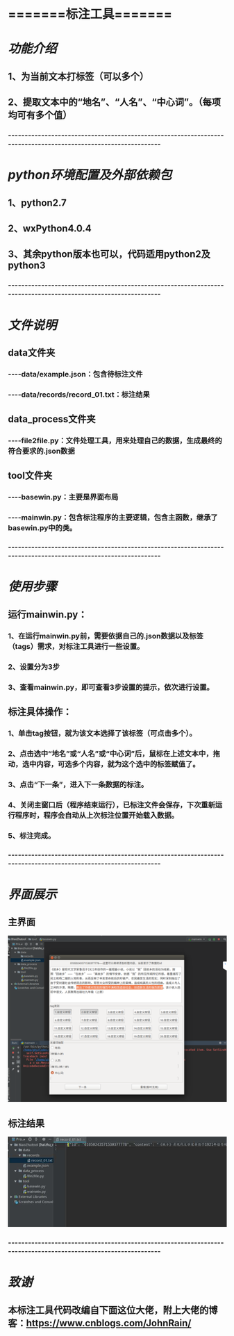 #         =======标注工具=======
# *功能介绍*
##      1、为当前文本打标签（可以多个）
##      2、提取文本中的“地名”、“人名”、“中心词”。（每项均可有多个值）
### ---------------------------------------------------------------------------------------------------------------
# *python环境配置及外部依赖包*
##      1、python2.7
##      2、wxPython4.0.4
##      3、其余python版本也可以，代码适用python2及python3
### ---------------------------------------------------------------------------------------------------------------
# *文件说明*
##      data文件夹
###           ----data/example.json：包含待标注文件
###           ----data/records/record_01.txt：标注结果
##      data_process文件夹
###           ----file2file.py：文件处理工具，用来处理自己的数据，生成最终的符合要求的.json数据
##      tool文件夹
###           ----basewin.py：主要是界面布局
###           ----mainwin.py：包含标注程序的主要逻辑，包含主函数，继承了basewin.py中的类。
### ---------------------------------------------------------------------------------------------------------------
# *使用步骤*
##      运行mainwin.py：
###                   1、在运行mainwin.py前，需要依据自己的.json数据以及标签（tags）需求，对标注工具进行一些设置。
###                   2、设置分为3步
###                   3、查看mainwin.py，即可查看3步设置的提示，依次进行设置。
##      标注具体操作：
###               1、单击tag按钮，就为该文本选择了该标签（可点击多个）。
###               2、点击选中“地名”或“人名”或“中心词”后，鼠标在上述文本中，拖动，选中内容，可选多个内容，就为这个选中的标签赋值了。
###               3、点击“下一条”，进入下一条数据的标注。
###               4、关闭主窗口后（程序结束运行），已标注文件会保存，下次重新运行程序时，程序会自动从上次标注位置开始载入数据。
###               5、标注完成。
### ---------------------------------------------------------------------------------------------------------------
# *界面展示*
##       主界面
![](https://github.com/GHY73/BiaoZhuTool/blob/master/%E6%A0%87%E6%B3%A8%E4%B8%BB%E7%95%8C%E9%9D%A2.png?raw=true)
##       标注结果
![](https://github.com/GHY73/BiaoZhuTool/blob/master/%E6%A0%87%E6%B3%A8%E7%BB%93%E6%9E%9C%E7%A4%BA%E4%BE%8B.jpg?raw=true)
### ---------------------------------------------------------------------------------------------------------------
# *致谢*
##       本标注工具代码改编自下面这位大佬，附上大佬的博客：https://www.cnblogs.com/JohnRain/
